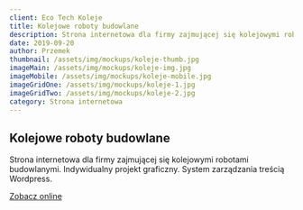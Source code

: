 ```yaml
---
client: Eco Tech Koleje
title: Kolejowe roboty budowlane
description: Strona internetowa dla firmy zajmującej się kolejowymi robotami budowlanymi. Indywidualny projekt graficzny. System zarządzania treścią Wordpress.
date: 2019-09-20
author: Przemek
thumbnail: /assets/img/mockups/koleje-thumb.jpg
imageMain: /assets/img/mockups/koleje-img.jpg
imageMobile: /assets/img/mockups/koleje-mobile.jpg
imageGridOne: /assets/img/mockups/koleje-1.jpg
imageGridTwo: /assets/img/mockups/koleje-2.jpg
category: Strona internetowa
---
```


## Kolejowe roboty budowlane

Strona internetowa dla firmy zajmującej się kolejowymi robotami budowlanymi. Indywidualny projekt graficzny. System zarządzania treścią Wordpress.

<a href="https://ecotechgroup.com.pl/" title="Zobacz online" target="_blank" class="button" rel="nofollow">Zobacz online</a>